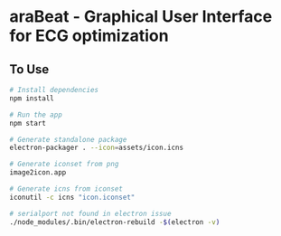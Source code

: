# araBeat - Graphical User Interface for ECG optimization


## To Use
```bash
# Install dependencies
npm install

# Run the app
npm start

# Generate standalone package
electron-packager . --icon=assets/icon.icns

# Generate iconset from png
image2icon.app

# Generate icns from iconset
iconutil -c icns "icon.iconset"

# serialport not found in electron issue
./node_modules/.bin/electron-rebuild -$(electron -v)

```
